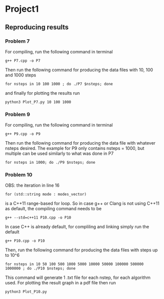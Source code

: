 # Project1


## Reproducing results

### Problem 7
For compiling, run the following command in terminal

```
g++ P7.cpp -o P7
```

Then run the following command for producing the data files with 10, 100 and 1000 steps 

```
for nsteps in 10 100 1000 ; do ./P7 $nsteps; done
```

and finally for plotting the results run 

```
python3 Plot_P7.py 10 100 1000
```

### Problem 9

For compiling, run the following command in terminal

```
g++ P9.cpp -o P9
```

Then run the following command for producing the data file with whatever nsteps desired. The example for P9 only contains nsteps = 1000, but multiple can be used similarly to what was done in P7

```
for nsteps in 1000; do ./P9 $nsteps; done
```


### Problem 10
OBS: the iteration in line 16
```
for (std::string mode : modes_vector)
```
is a C++11 range-based for loop. So in case g++ or Clang is not using C++11 as default, the compiling command needs to be 

```
g++ --std=c++11 P10.cpp -o P10
```

In case C++ is already default, for compliling and linking simply run the default

```
g++ P10.cpp -o P10
```

Then, run the following command for producing the data files with steps up to 10^6

```
for nsteps in 10 50 100 500 1000 5000 10000 50000 100000 500000 1000000 ; do ./P10 $nsteps; done
```

This command will generate 1 .txt file for each nstep, for each algorithm used.
For plotting the result graph in a pdf file then run 

```
python3 Plot_P10.py
```